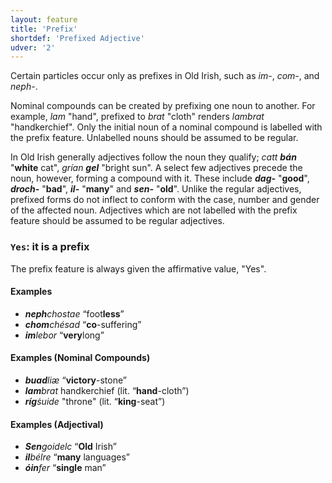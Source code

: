 ```yaml
---
layout: feature
title: 'Prefix'
shortdef: 'Prefixed Adjective'
udver: '2'
---
```


Certain particles occur only as prefixes in Old Irish, such as _im-_, _com-_, and _neph-_.

Nominal compounds can be created by prefixing one noun to another. For example, _lam_ "hand", prefixed to _brat_ "cloth" renders _lambrat_ "handkerchief". Only the initial noun of a nominal compound is labelled with the prefix feature. Unlabelled nouns should be assumed to be regular.

In Old Irish generally adjectives follow the noun they qualify; _catt <b>bán</b>_ "<b>white</b> cat", _grían <b>gel</b>_ "bright sun". A select few adjectives precede the noun, however, forming a compound with it. These include _<b>dag-</b>_ "<b>good</b>", _<b>droch-</b>_ "<b>bad</b>", _<b>il-</b>_ "<b>many</b>" and _<b>sen-</b>_ "<b>old</b>". Unlike the regular adjectives, prefixed forms do not inflect to conform with the case, number and gender of the affected noun. Adjectives which are not labelled with the prefix feature should be assumed to be regular adjectives.

### <a name="Yes">`Yes`</a>: it is a prefix

The prefix feature is always given the affirmative value, "Yes".

#### Examples

* _<b>neph</b>chostae_ “foot<b>less</b>”
* _<b>chom</b>chésad_ “<b>co</b>-suffering”
* _<b>im</b>lebor_ “<b>very</b>long”

#### Examples (Nominal Compounds)

* _<b>buad</b>liæ_ “<b>victory</b>-stone”
* _<b>lam</b>brat_ handkerchief (lit. “<b>hand</b>-cloth”)
* _<b>ríg</b>ṡuide_ "throne" (lit. “<b>king</b>-seat”)

#### Examples (Adjectival)

* _<b>Sen</b>goidelc_ “<b>Old</b> Irish”
* _<b>il</b>bélre_ “<b>many</b> languages”
* _<b>óin</b>fer_ “<b>single</b> man”
<!-- Interlanguage links updated Út 9. května 2023, 20:03:46 CEST -->
